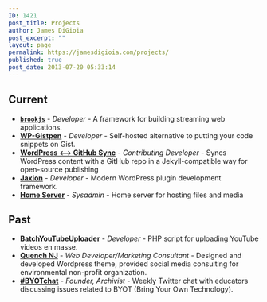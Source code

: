 ```yaml
---
ID: 1421
post_title: Projects
author: James DiGioia
post_excerpt: ""
layout: page
permalink: https://jamesdigioia.com/projects/
published: true
post_date: 2013-07-20 05:33:14
---
```

## Current

*   [**`brookjs`**][brookjs] - *Developer* - A framework for building streaming web applications.
*   [**WP-Gistpen**][2] - *Developer* - Self-hosted alternative to putting your code snippets on Gist.
*   [**WordPress <--> GitHub Sync**][3] - *Contributing Developer* - Syncs WordPress content with a GitHub repo in a Jekyll-compatible way for open-source publishing
*   [**Jaxion**][4] - *Developer* - Modern WordPress plugin development framework.
*   [**Home Server**][7] - *Sysadmin* - Home server for hosting files and media

## Past

*   [**BatchYouTubeUploader**][6] - *Developer* - PHP script for uploading YouTube videos en masse.
*   [**Quench NJ**][1] - *Web Developer/Marketing Consultant* - Designed and developed Wordpress theme, provided social media consulting for environmental non-profit organization.
*   [**#BYOTchat**][8] - *Founder, Archivist* - Weekly Twitter chat with educators discussing issues related to BYOT (Bring Your Own Technology).

 [1]: http://www.quenchnj.com/
 [2]: https://jamesdigioia.com/wp-gistpen/
 [3]: https://github.com/benbalter/wordpress-github-sync
 [4]: https://github.com/intraxia/jaxion
 [5]: https://github.com/tommcfarlin/WordPress-Plugin-Boilerplate
 [6]: https://jamesdigioia.com/thread/project-batchyoutubeuploader/
 [7]: https://jamesdigioia.com/thread/project-home-server/
 [8]: http://www.byotchat.com/
 [brookjs]: https://github.com/valtech-nyc/brookjs